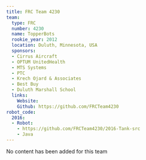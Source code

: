 ```yaml
---
title: FRC Team 4230
team:
  type: FRC
  number: 4230
  name: TopperBots
  rookie_year: 2012
  location: Duluth, Minnesota, USA
  sponsors:
  - Cirrus Aircraft
  - OPTUM UnitedHealth
  - MTS Systems
  - PTC
  - Krech Ojard & Associates
  - Best Buy
  - Duluth Marshall School
  links:
    Website: 
    Github: https://github.com/FRCTeam4230
robot_code:
  2016:
  - Robot:
    - https://github.com/FRCTeam4230/2016-Tank-src
    - Java
---
```


No content has been added for this team